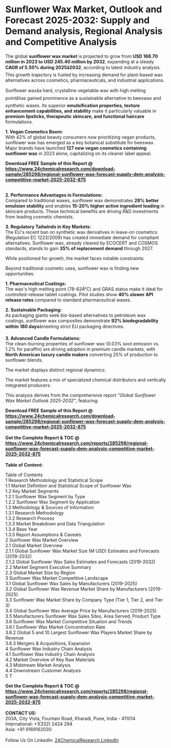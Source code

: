 <h1>Sunflower Wax Market, Outlook and Forecast 2025-2032: Supply and Demand analysis, Regional Analysis and Competitive Analysis</h1><p>The global <strong>sunflower wax market</strong> is projected to grow from <strong>USD 168.70 million in 2023 to USD 245.40 million by 2032</strong>, expanding at a steady <strong>CAGR of 5.50% during 2025â2032</strong>, according to latest industry analysis. This growth trajectory is fueled by increasing demand for plant-based wax alternatives across cosmetics, pharmaceuticals, and industrial applications.</p><p>Sunflower waxâa hard, crystalline vegetable wax with high melting pointâhas gained prominence as a sustainable alternative to beeswax and synthetic waxes. Its superior <strong>emulsification properties, texture enhancement capabilities, and stability</strong> make it particularly valuable in <strong>premium lipsticks, therapeutic skincare, and functional haircare</strong> formulations.</p><p><strong>1. Vegan Cosmetics Boom:</strong><br>
With 42% of global beauty consumers now prioritizing vegan products, sunflower wax has emerged as a key botanical substitute for beeswax. Major brands have launched <strong>127 new vegan cosmetics containing sunflower wax</strong> in 2023 alone, capitalizing on its cleaner label appeal.</p><div><b>Download FREE Sample of this Report @ 
            <a href="https://www.24chemicalresearch.com/download-sample/285298/regional-sunflower-wax-forecast-supply-dem-analysis-competitive-market-2025-2032-875">
            https://www.24chemicalresearch.com/download-sample/285298/regional-sunflower-wax-forecast-supply-dem-analysis-competitive-market-2025-2032-875</a></b></div><br><p><strong>2. Performance Advantages in Formulations:</strong><br>
Compared to traditional waxes, sunflower wax demonstrates <strong>28% better emulsion stability</strong> and enables <strong>15-20% higher active ingredient loading</strong> in skincare products. These technical benefits are driving R&amp;D investments from leading cosmetic chemists.</p><p><strong>3. Regulatory Tailwinds in Key Markets:</strong><br>
The EU's recent ban on synthetic wax derivatives in leave-on cosmetics (Regulation EC 1223/2009) has created immediate demand for compliant alternatives. Sunflower wax, already cleared by ECOCERT and COSMOS standards, stands to gain <strong>35% of replacement demand</strong> through 2027.</p><p>While positioned for growth, the market faces notable constraints:</p><p>Beyond traditional cosmetic uses, sunflower wax is finding new opportunities:</p><p><strong>1. Pharmaceutical Coatings:</strong><br>
The wax's high melting point (78-82Â°C) and GRAS status make it ideal for controlled-release tablet coatings. Pilot studies show <strong>40% slower API release rates</strong> compared to standard pharmaceutical waxes.</p><p><strong>2. Sustainable Packaging:</strong><br>
As packaging giants seek bio-based alternatives to petroleum wax coatings, sunflower wax composites demonstrate <strong>92% biodegradability within 180 days</strong>âmeeting strict EU packaging directives.</p><p><strong>3. Advanced Candle Formulations:</strong><br>
The clean-burning properties of sunflower wax (0.03% soot emission vs. 1.2% for paraffin) are driving adoption in premium candle markets, with <strong>North American luxury candle makers</strong> converting 25% of production to sunflower blends.</p><p>The market displays distinct regional dynamics:</p><p>The market features a mix of specialized chemical distributors and vertically integrated producers:</p><p>This analysis derives from the comprehensive report <em>"Global Sunflower Wax Market Outlook 2025-2032"</em>, featuring:
</p><div><b>Download FREE Sample of this Report @ 
            <a href="https://www.24chemicalresearch.com/download-sample/285298/regional-sunflower-wax-forecast-supply-dem-analysis-competitive-market-2025-2032-875">
            https://www.24chemicalresearch.com/download-sample/285298/regional-sunflower-wax-forecast-supply-dem-analysis-competitive-market-2025-2032-875</a></b></div><br><div><b>Get the Complete Report & TOC @ 
            <a href="https://www.24chemicalresearch.com/reports/285298/regional-sunflower-wax-forecast-supply-dem-analysis-competitive-market-2025-2032-875">
            https://www.24chemicalresearch.com/reports/285298/regional-sunflower-wax-forecast-supply-dem-analysis-competitive-market-2025-2032-875</a></b></div><br>
            <b>Table of Content:</b><p>Table of Contents<br />
1 Research Methodology and Statistical Scope<br />
1.1 Market Definition and Statistical Scope of Sunflower Wax<br />
1.2 Key Market Segments<br />
1.2.1 Sunflower Wax Segment by Type<br />
1.2.2 Sunflower Wax Segment by Application<br />
1.3 Methodology & Sources of Information<br />
1.3.1 Research Methodology<br />
1.3.2 Research Process<br />
1.3.3 Market Breakdown and Data Triangulation<br />
1.3.4 Base Year<br />
1.3.5 Report Assumptions & Caveats<br />
2 Sunflower Wax Market Overview<br />
2.1 Global Market Overview<br />
2.1.1 Global Sunflower Wax Market Size (M USD) Estimates and Forecasts (2019-2032)<br />
2.1.2 Global Sunflower Wax Sales Estimates and Forecasts (2019-2032)<br />
2.2 Market Segment Executive Summary<br />
2.3 Global Market Size by Region<br />
3 Sunflower Wax Market Competitive Landscape<br />
3.1 Global Sunflower Wax Sales by Manufacturers (2019-2025)<br />
3.2 Global Sunflower Wax Revenue Market Share by Manufacturers (2019-2025)<br />
3.3 Sunflower Wax Market Share by Company Type (Tier 1, Tier 2, and Tier 3)<br />
3.4 Global Sunflower Wax Average Price by Manufacturers (2019-2025)<br />
3.5 Manufacturers Sunflower Wax Sales Sites, Area Served, Product Type<br />
3.6 Sunflower Wax Market Competitive Situation and Trends<br />
3.6.1 Sunflower Wax Market Concentration Rate<br />
3.6.2 Global 5 and 10 Largest Sunflower Wax Players Market Share by Revenue<br />
3.6.3 Mergers & Acquisitions, Expansion<br />
4 Sunflower Wax Industry Chain Analysis<br />
4.1 Sunflower Wax Industry Chain Analysis<br />
4.2 Market Overview of Key Raw Materials<br />
4.3 Midstream Market Analysis<br />
4.4 Downstream Customer Analysis<br />
5 T</p><div><b>Get the Complete Report & TOC @ 
            <a href="https://www.24chemicalresearch.com/reports/285298/regional-sunflower-wax-forecast-supply-dem-analysis-competitive-market-2025-2032-875">
            https://www.24chemicalresearch.com/reports/285298/regional-sunflower-wax-forecast-supply-dem-analysis-competitive-market-2025-2032-875</a></b></div><br><b>CONTACT US:</b><br>
            203A, City Vista, Fountain Road, Kharadi, Pune, India - 411014<br>
            International: +1(332) 2424 294<br>
            Asia: +91 9169162030 <br><br>
            Follow Us On LinkedIn: <a href="https://www.linkedin.com/company/24chemicalresearch/">24ChemicalResearch LinkedIn</a>